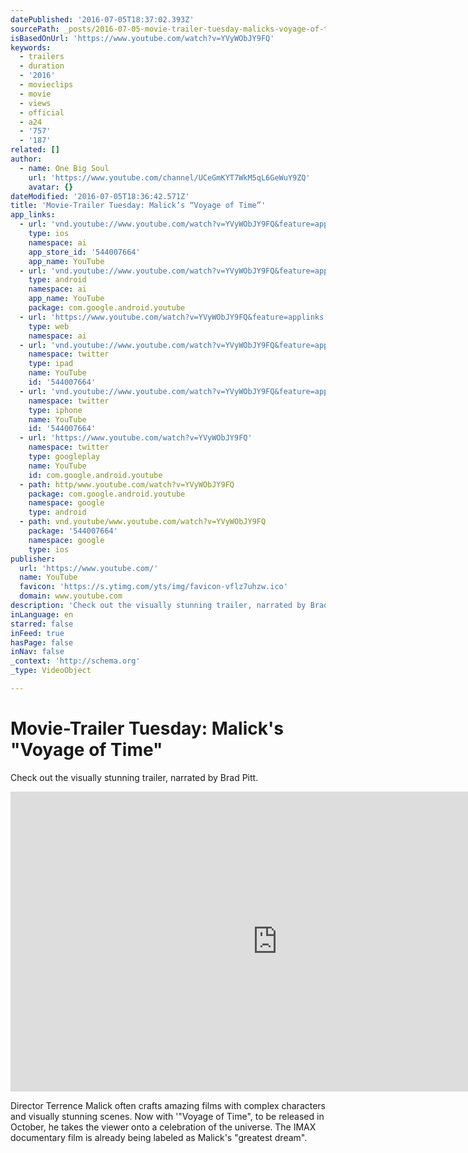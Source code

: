 ```yaml
---
datePublished: '2016-07-05T18:37:02.393Z'
sourcePath: _posts/2016-07-05-movie-trailer-tuesday-malicks-voyage-of-time.md
isBasedOnUrl: 'https://www.youtube.com/watch?v=YVyWObJY9FQ'
keywords:
  - trailers
  - duration
  - '2016'
  - movieclips
  - movie
  - views
  - official
  - a24
  - '757'
  - '187'
related: []
author:
  - name: One Big Soul
    url: 'https://www.youtube.com/channel/UCeGmKYT7WkM5qL6GeWuY9ZQ'
    avatar: {}
dateModified: '2016-07-05T18:36:42.571Z'
title: 'Movie-Trailer Tuesday: Malick’s “Voyage of Time”'
app_links:
  - url: 'vnd.youtube://www.youtube.com/watch?v=YVyWObJY9FQ&feature=applinks'
    type: ios
    namespace: ai
    app_store_id: '544007664'
    app_name: YouTube
  - url: 'vnd.youtube://www.youtube.com/watch?v=YVyWObJY9FQ&feature=applinks'
    type: android
    namespace: ai
    app_name: YouTube
    package: com.google.android.youtube
  - url: 'https://www.youtube.com/watch?v=YVyWObJY9FQ&feature=applinks'
    type: web
    namespace: ai
  - url: 'vnd.youtube://www.youtube.com/watch?v=YVyWObJY9FQ&feature=applinks'
    namespace: twitter
    type: ipad
    name: YouTube
    id: '544007664'
  - url: 'vnd.youtube://www.youtube.com/watch?v=YVyWObJY9FQ&feature=applinks'
    namespace: twitter
    type: iphone
    name: YouTube
    id: '544007664'
  - url: 'https://www.youtube.com/watch?v=YVyWObJY9FQ'
    namespace: twitter
    type: googleplay
    name: YouTube
    id: com.google.android.youtube
  - path: http/www.youtube.com/watch?v=YVyWObJY9FQ
    package: com.google.android.youtube
    namespace: google
    type: android
  - path: vnd.youtube/www.youtube.com/watch?v=YVyWObJY9FQ
    package: '544007664'
    namespace: google
    type: ios
publisher:
  url: 'https://www.youtube.com/'
  name: YouTube
  favicon: 'https://s.ytimg.com/yts/img/favicon-vflz7uhzw.ico'
  domain: www.youtube.com
description: 'Check out the visually stunning trailer, narrated by Brad Pitt.'
inLanguage: en
starred: false
inFeed: true
hasPage: false
inNav: false
_context: 'http://schema.org'
_type: VideoObject

---
```

# Movie-Trailer Tuesday: Malick's "Voyage of Time"

Check out the visually stunning trailer, narrated by Brad Pitt.

<iframe src="https://cdn.embedly.com/widgets/media.html?src=https%3A%2F%2Fwww.youtube.com%2Fembed%2FYVyWObJY9FQ%3Ffeature%3Doembed&amp;url=http%3A%2F%2Fwww.youtube.com%2Fwatch%3Fv%3DYVyWObJY9FQ&amp;image=https%3A%2F%2Fi.ytimg.com%2Fvi%2FYVyWObJY9FQ%2Fhqdefault.jpg&amp;key=b7d04c9b404c499eba89ee7072e1c4f7&amp;type=text%2Fhtml&amp;schema=youtube" width="854" height="480" scrolling="no" frameborder="0" allowfullscreen="" style=""></iframe>

Director Terrence Malick often crafts amazing films with complex characters and visually stunning scenes. Now with '"Voyage of Time", to be released in October, he takes the viewer onto a celebration of the universe. The IMAX documentary film is already being labeled as Malick's "greatest dream".